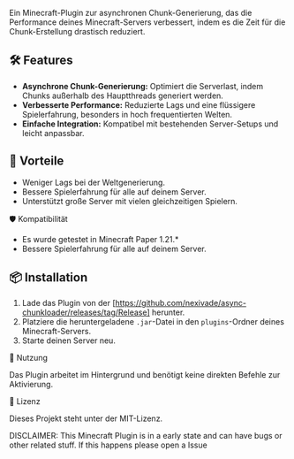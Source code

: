 Ein Minecraft-Plugin zur asynchronen Chunk-Generierung, das die Performance deines Minecraft-Servers verbessert, indem es die Zeit für die Chunk-Erstellung drastisch reduziert.

## 🛠️ Features

- **Asynchrone Chunk-Generierung:** Optimiert die Serverlast, indem Chunks außerhalb des Hauptthreads generiert werden.
- **Verbesserte Performance:** Reduzierte Lags und eine flüssigere Spielerfahrung, besonders in hoch frequentierten Welten.
- **Einfache Integration:** Kompatibel mit bestehenden Server-Setups und leicht anpassbar.

## 🚀 Vorteile

- Weniger Lags bei der Weltgenerierung.
- Bessere Spielerfahrung für alle auf deinem Server.
- Unterstützt große Server mit vielen gleichzeitigen Spielern.

🛡️ Kompatibilität

- Es wurde getestet in Minecraft Paper 1.21.*
- Bessere Spielerfahrung für alle auf deinem Server.
    
## 📦 Installation

1. Lade das Plugin von der [https://github.com/nexivade/async-chunkloader/releases/tag/Release] herunter.
2. Platziere die heruntergeladene `.jar`-Datei in den `plugins`-Ordner deines Minecraft-Servers.
3. Starte deinen Server neu.

📖 Nutzung

Das Plugin arbeitet im Hintergrund und benötigt keine direkten Befehle zur Aktivierung.

📜 Lizenz

Dieses Projekt steht unter der MIT-Lizenz.

DISCLAIMER:
This Minecraft Plugin is in a early state and can have bugs or other related stuff.
If this happens please open a Issue
